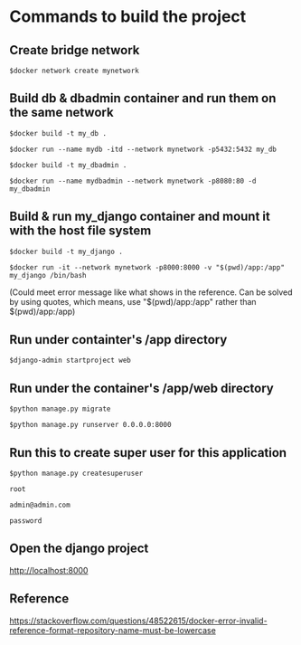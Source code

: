 # Commands to build the project

## Create bridge network

```$docker network create mynetwork```

## Build db & dbadmin container and run them on the same network

```$docker build -t my_db .```

```$docker run --name mydb -itd --network mynetwork -p5432:5432 my_db```

```$docker build -t my_dbadmin .```

```$docker run --name mydbadmin --network mynetwork -p8080:80 -d my_dbadmin```

## Build & run my_django container and mount it with the host file system

```$docker build -t my_django .```

```$docker run -it --network mynetwork -p8000:8000 -v "$(pwd)/app:/app" my_django /bin/bash```

(Could meet error message like what shows in the reference. Can be solved by using quotes, which means, use "$(pwd)/app:/app" rather than $(pwd)/app:/app)

## Run under containter's /app directory

```$django-admin startproject web```

## Run under the container's /app/web directory

```$python manage.py migrate```

```$python manage.py runserver 0.0.0.0:8000```

## Run this to create super user for this application

```$python manage.py createsuperuser```

    root

    admin@admin.com

    password

## Open the django project
<http://localhost:8000>

## Reference
<https://stackoverflow.com/questions/48522615/docker-error-invalid-reference-format-repository-name-must-be-lowercase>
